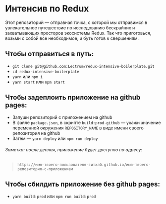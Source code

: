# Интенсив по Redux

Этот репозиторий — отправная точка, с которой мы отправимся в увлекательное путешествие по исследованию бескрайних и захватывающих просторов экосистемы Redux. Так что приготовься, возьми с собой все необходимое, и буть готов к свершениям.

## Чтобы отправиться в путь:

*   `git clone git@github.com:Lectrum/redux-intensive-boilerplate.git`
*   `cd redux-intensive-boilerplate`
*   `yarn` или `npm i`
*   `yarn start` или `npm start`

## Чтобы задеплоить приложение на github pages:

*   Запуши репозиторий с приложением на github
*   В файле `package.json`, в скрипте `build:prod-github` — укажи значение переменной окружения `REPOSITORY_NAME` в виде имени своего репозитория на github
*   Затем — `yarn deploy` или `npm run deploy`

###### Заметка: после деплоя, приложение будет доступно по адресу:
> `https://имя-твоего-пользователя-гитхаб.github.io/имя-твоего-репозитория-с-приложением`


## Чтобы сбилдить приложение без github pages:

*   `yarn build:prod` или `npm run build:prod`
